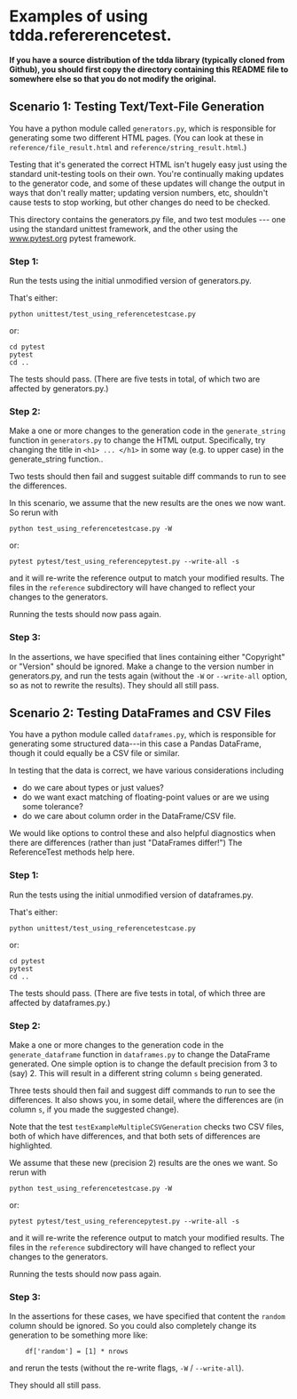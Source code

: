# Examples of using tdda.refererencetest.

**If you have a source distribution of the tdda library (typically cloned
from Github), you should first copy the directory containing this README
file to somewhere else so that you do not modify the original.**


## Scenario 1: Testing Text/Text-File Generation

You have a python module called `generators.py`, which is responsible
for generating some two different HTML pages. (You can look at
these in `reference/file_result.html` and
`reference/string_result.html`.)

Testing that it's generated the correct HTML isn't hugely easy just
using the standard unit-testing tools on their own. You're continually
making updates to the generator code, and some of these updates will
change the output in ways that don't really matter; updating version
numbers, etc, shouldn't cause tests to stop working, but other changes
do need to be checked.


This directory contains the generators.py file, and two test modules
--- one using the standard unittest framework, and the other using the
www.pytest.org pytest framework.


### Step 1:

Run the tests using the initial unmodified version of generators.py.

That's either:

    python unittest/test_using_referencetestcase.py

or:

    cd pytest
    pytest
    cd ..

The tests should pass. (There are five tests in total, of which two
are affected by generators.py.)

### Step 2:

Make a one or more changes to the generation code in the `generate_string`
function in `generators.py` to change the HTML output.
Specifically, try changing the title in `<h1> ... </h1>`
in some way (e.g. to upper case) in the generate_string function..

Two tests should then fail and suggest suitable diff commands to run
to see the differences.

In this scenario, we assume that the new results are the ones we now
want. So rerun with

    python test_using_referencetestcase.py -W

or:

    pytest pytest/test_using_referencepytest.py --write-all -s

and it will re-write the reference output to match your modified
results. The files in the `reference` subdirectory will have changed
to reflect your changes to the generators.

Running the tests should now pass again.


### Step 3:

In the assertions, we have specified that lines containing either
"Copyright" or "Version" should be ignored.  Make a change to the
version number in generators.py, and run the tests again (without the
`-W` or `--write-all` option, so as not to rewrite the results).
They should all still pass.


## Scenario 2: Testing DataFrames and CSV Files

You have a python module called `dataframes.py`, which is responsible
for generating some structured data---in this case a Pandas DataFrame,
though it could equally be a CSV file or similar.

In testing that the data is correct, we have various considerations
including

  - do we care about types or just values?
  - do we want exact matching of floating-point values
    or are we using some tolerance?
  - do we care about column order in the DataFrame/CSV file.

We would like options to control these and also helpful diagnostics
when there are differences (rather than just "DataFrames differ!")
The ReferenceTest methods help here.

### Step 1:

Run the tests using the initial unmodified version of dataframes.py.

That's either:

    python unittest/test_using_referencetestcase.py

or:

    cd pytest
    pytest
    cd ..

The tests should pass. (There are five tests in total, of which three
are affected by dataframes.py.)


### Step 2:

Make a one or more changes to the generation code in the `generate_dataframe`
function in `dataframes.py` to change the DataFrame generated.
One simple option is to change the default precision from 3 to (say) 2.
This will result in a different string column `s` being generated.

Three tests should then fail and suggest diff commands to run
to see the differences. It also shows you, in some detail, where the
differences are (in column `s`, if you made the suggested change).

Note that the test `testExampleMultipleCSVGeneration` checks two
CSV files, both of which have differences, and that both sets of
differences are highlighted.

We assume that these new (precision 2) results are the ones we want.
So rerun with

    python test_using_referencetestcase.py -W

or:

    pytest pytest/test_using_referencepytest.py --write-all -s

and it will re-write the reference output to match your modified
results. The files in the `reference` subdirectory will have changed
to reflect your changes to the generators.

Running the tests should now pass again.

### Step 3:

In the assertions for these cases, we have specified that content
the `random` column should be ignored. So you could also completely
change its generation to be something more like:

        df['random'] = [1] * nrows

and rerun the tests (without the re-write flags, `-W` / `--write-all`).

They should all still pass.

